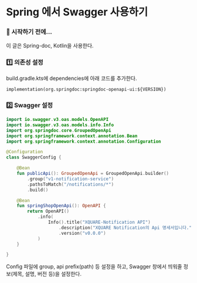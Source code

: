 # Spring 에서 Swagger 사용하기

### 🎊 시작하기 전에...

이 글은 Spring-doc, Kotlin을 사용한다.

### 1️⃣ 의존성 설정

build.gradle.kts에 dependencies에 아래 코드를 추가한다.

```
implementation(org.springdoc:springdoc-openapi-ui:${VERSION})
```

### 2️⃣ Swagger 설정

```kotlin
import io.swagger.v3.oas.models.OpenAPI
import io.swagger.v3.oas.models.info.Info
import org.springdoc.core.GroupedOpenApi
import org.springframework.context.annotation.Bean
import org.springframework.context.annotation.Configuration

@Configuration
class SwaggerConfig {

    @Bean
    fun publicApi(): GroupedOpenApi = GroupedOpenApi.builder()
        .group("v1-notification-service")
        .pathsToMatch("/notifications/*")
        .build()

    @Bean
    fun springShopOpenApi(): OpenAPI {
        return OpenAPI()
            .info(
                Info().title("XQUARE-Notification API")
                    .description("XQUARE Notification의 Api 명세서입니다.")
                    .version("v0.0.0")
            )
    }

}
```

Config 파일에 group, api prefix(path) 등 설정을 하고, Swagger 창에서 띄워줄 정보(제목, 설명, 버전 등)을 설정한다.
